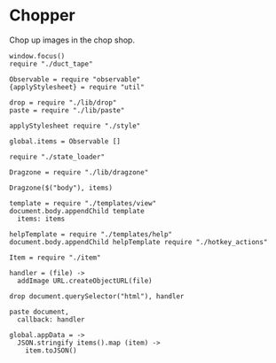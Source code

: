 Chopper
=======

Chop up images in the chop shop.

    window.focus()
    require "./duct_tape"

    Observable = require "observable"
    {applyStylesheet} = require "util"

    drop = require "./lib/drop"
    paste = require "./lib/paste"

    applyStylesheet require "./style"

    global.items = Observable []

    require "./state_loader"

    Dragzone = require "./lib/dragzone"

    Dragzone($("body"), items)

    template = require "./templates/view"
    document.body.appendChild template
      items: items

    helpTemplate = require "./templates/help"
    document.body.appendChild helpTemplate require "./hotkey_actions"

    Item = require "./item"

    handler = (file) ->
      addImage URL.createObjectURL(file)

    drop document.querySelector("html"), handler

    paste document,
      callback: handler

    global.appData = ->
      JSON.stringify items().map (item) ->
        item.toJSON()
